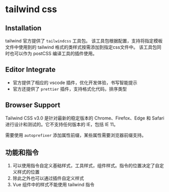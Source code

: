 # tailwind css

## Installation
tailwind 官方提供了 `tailwindcss` 工具包。
该工具包根据配置，支持将指定模板文件中使用到的 tailwind 格式的类样式按需添加到指定css文件中。
该工具包同时也可以作为 postCSS 编译工具的插件使用。

## Editor Integrate
- 官方提供了相应的 vscode 插件，优化开发体验，书写智能提示
- 官方还提供了 `prettier` 插件，支持格式化代码，排序类型

## Browser Support
Tailwind CSS v3.0 是针对最新的稳定版本的 Chrome、Firefox、Edge 和 Safari 进行设计和测试的。它不支持任何版本的 IE，包括 IE 11。

需要使用 `autoprefixer` 添加属性前缀，某些属性需要浏览器前缀支持。

## 功能和指令
1. 可以使用指令自定义基础样式，工具样式，组件样式。指令的位置决定了自定义样式的位置
2. 除此之外也可以通过插件自定义样式
3. Vue 组件中的样式不能使用 tailwind 指令
   

